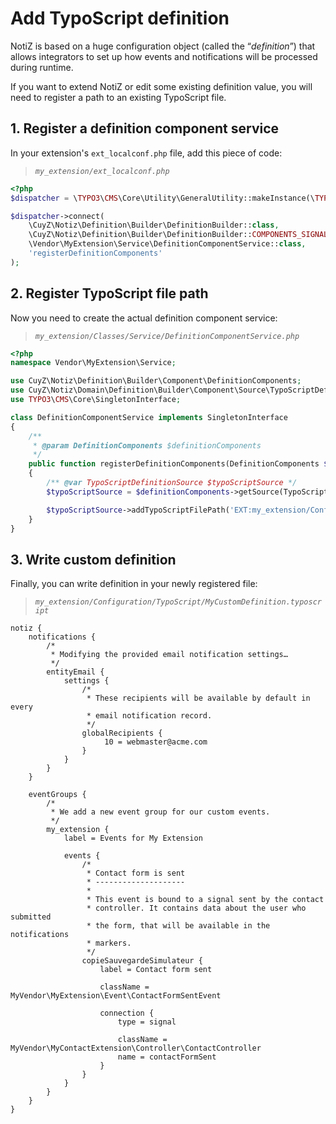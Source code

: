 # Add TypoScript definition

NotiZ is based on a huge configuration object (called the “*definition*”) that 
allows integrators to set up how events and notifications will be processed 
during runtime.

If you want to extend NotiZ or edit some existing definition value, you will 
need to register a path to an existing TypoScript file.

## 1. Register a definition component service

In your extension's `ext_localconf.php` file, add this piece of code:

> *`my_extension/ext_localconf.php`*
```php
<?php
$dispatcher = \TYPO3\CMS\Core\Utility\GeneralUtility::makeInstance(\TYPO3\CMS\Extbase\SignalSlot\Dispatcher::class);

$dispatcher->connect(
    \CuyZ\Notiz\Definition\Builder\DefinitionBuilder::class,
    \CuyZ\Notiz\Definition\Builder\DefinitionBuilder::COMPONENTS_SIGNAL,
    \Vendor\MyExtension\Service\DefinitionComponentService::class,
    'registerDefinitionComponents'
);
```

## 2. Register TypoScript file path

Now you need to create the actual definition component service:

> *`my_extension/Classes/Service/DefinitionComponentService.php`*
```php
<?php
namespace Vendor\MyExtension\Service;

use CuyZ\Notiz\Definition\Builder\Component\DefinitionComponents;
use CuyZ\Notiz\Domain\Definition\Builder\Component\Source\TypoScriptDefinitionSource;
use TYPO3\CMS\Core\SingletonInterface;

class DefinitionComponentService implements SingletonInterface
{
    /**
     * @param DefinitionComponents $definitionComponents
     */
    public function registerDefinitionComponents(DefinitionComponents $definitionComponents)
    {
        /** @var TypoScriptDefinitionSource $typoScriptSource */
        $typoScriptSource = $definitionComponents->getSource(TypoScriptDefinitionSource::class);

        $typoScriptSource->addTypoScriptFilePath('EXT:my_extension/Configuration/TypoScript/MyCustomDefinition.typoscript');
    }
}
```

## 3. Write custom definition 

Finally, you can write definition in your newly registered file:

> *`my_extension/Configuration/TypoScript/MyCustomDefinition.typoscript`*
```
notiz {
    notifications {
        /*
         * Modifying the provided email notification settings…
         */
        entityEmail {
            settings {
                /*
                 * These recipients will be available by default in every 
                 * email notification record.
                 */
                globalRecipients {
                     10 = webmaster@acme.com
                }
            }
        }
    }
    
    eventGroups {
        /*
         * We add a new event group for our custom events.
         */
        my_extension {
            label = Events for My Extension

            events {
                /*
                 * Contact form is sent
                 * --------------------
                 *
                 * This event is bound to a signal sent by the contact 
                 * controller. It contains data about the user who submitted
                 * the form, that will be available in the notifications
                 * markers.
                 */
                copieSauvegardeSimulateur {
                    label = Contact form sent

                    className = MyVendor\MyExtension\Event\ContactFormSentEvent

                    connection {
                        type = signal

                        className = MyVendor\MyContactExtension\Controller\ContactController
                        name = contactFormSent
                    }
                }
            }
        }
    }
}
```
